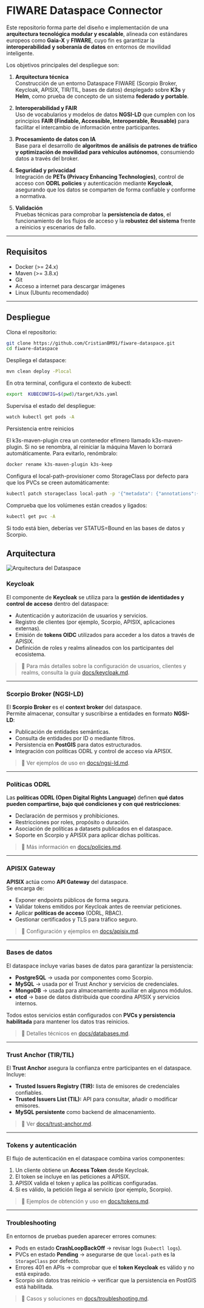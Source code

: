 # FIWARE Dataspace Connector

Este repositorio forma parte del diseño e implementación de una **arquitectura tecnológica modular y escalable**, alineada con estándares europeos como **Gaia-X** y **FIWARE**, cuyo fin es garantizar la **interoperabilidad y soberanía de datos** en entornos de movilidad inteligente.

Los objetivos principales del despliegue son:

1. **Arquitectura técnica**  
   Construcción de un entorno Dataspace FIWARE (Scorpio Broker, Keycloak, APISIX, TIR/TIL, bases de datos) desplegado sobre **K3s** y **Helm**, como prueba de concepto de un sistema **federado y portable**.

2. **Interoperabilidad y FAIR**  
   Uso de vocabularios y modelos de datos **NGSI-LD** que cumplen con los principios **FAIR (Findable, Accessible, Interoperable, Reusable)** para facilitar el intercambio de información entre participantes.

3. **Procesamiento de datos con IA**  
   Base para el desarrollo de **algoritmos de análisis de patrones de tráfico y optimización de movilidad para vehículos autónomos**, consumiendo datos a través del broker.

4. **Seguridad y privacidad**  
   Integración de **PETs (Privacy Enhancing Technologies)**, control de acceso con **ODRL policies** y autenticación mediante **Keycloak**, asegurando que los datos se comparten de forma confiable y conforme a normativa.

5. **Validación**  
   Pruebas técnicas para comprobar la **persistencia de datos**, el funcionamiento de los flujos de acceso y la **robustez del sistema** frente a reinicios y escenarios de fallo.


---

## Requisitos

- Docker (>= 24.x)
- Maven (>= 3.8.x)
- Git
- Acceso a internet para descargar imágenes
- Linux (Ubuntu recomendado)

---

## Despliegue

Clona el repositorio:

```bash
git clone https://github.com/CristianBM91/fiware-dataspace.git
cd fiware-dataspace
```

Despliega el dataspace:

```bash
mvn clean deploy -Plocal
```

En otra terminal, configura el contexto de kubectl:

```bash
export  KUBECONFIG=$(pwd)/target/k3s.yaml
```

Supervisa el estado del despliegue:
```bash
watch kubectl get pods -A
```

Persistencia entre reinicios

El k3s-maven-plugin crea un contenedor efímero llamado k3s-maven-plugin.
Si no se renombra, al reiniciar la máquina Maven lo borrará automáticamente.
Para evitarlo, renómbralo:
```bash
docker rename k3s-maven-plugin k3s-keep
```

Configura el local-path-provisioner como StorageClass por defecto para que los PVCs se creen automáticamente:
```bash
kubectl patch storageclass local-path -p '{"metadata": {"annotations":{"storageclass.kubernetes.io/is-default-class":"true"}}}'
```

Comprueba que los volúmenes están creados y ligados:
```bash
kubectl get pvc -A
```

Si todo está bien, deberías ver STATUS=Bound en las bases de datos y Scorpio.

## Arquitectura

![Arquitectura del Dataspace](doc/img/flows/Connector_Components.png)

### Keycloak
El componente de **Keycloak** se utiliza para la **gestión de identidades y control de acceso** dentro del dataspace:

- Autenticación y autorización de usuarios y servicios.
- Registro de clientes (por ejemplo, Scorpio, APISIX, aplicaciones externas).
- Emisión de **tokens OIDC** utilizados para acceder a los datos a través de APISIX.
- Definición de roles y realms alineados con los participantes del ecosistema.

> 📄 Para más detalles sobre la configuración de usuarios, clientes y realms, consulta la guía [docs/keycloak.md](docs/keycloak.md).

---

### Scorpio Broker (NGSI-LD)
El **Scorpio Broker** es el **context broker** del dataspace.  
Permite almacenar, consultar y suscribirse a entidades en formato **NGSI-LD**:

- Publicación de entidades semánticas.
- Consulta de entidades por ID o mediante filtros.
- Persistencia en **PostGIS** para datos estructurados.
- Integración con políticas ODRL y control de acceso vía APISIX.

> 📄 Ver ejemplos de uso en [docs/ngsi-ld.md](docs/ngsi-ld.md).

---

### Políticas ODRL
Las **políticas ODRL (Open Digital Rights Language)** definen **qué datos pueden compartirse, bajo qué condiciones y con qué restricciones**:

- Declaración de permisos y prohibiciones.
- Restricciones por roles, propósito o duración.
- Asociación de políticas a datasets publicados en el dataspace.
- Soporte en Scorpio y APISIX para aplicar dichas políticas.

> 📄 Más información en [docs/policies.md](docs/policies.md).

---

### APISIX Gateway
**APISIX** actúa como **API Gateway** del dataspace.  
Se encarga de:

- Exponer endpoints públicos de forma segura.  
- Validar tokens emitidos por Keycloak antes de reenviar peticiones.  
- Aplicar **políticas de acceso** (ODRL, RBAC).  
- Gestionar certificados y TLS para tráfico seguro.  

> 📄 Configuración y ejemplos en [docs/apisix.md](docs/apisix.md).

---

### Bases de datos
El dataspace incluye varias bases de datos para garantizar la persistencia:

- **PostgreSQL** → usada por componentes como Scorpio.  
- **MySQL** → usada por el Trust Anchor y servicios de credenciales.  
- **MongoDB** → usada para almacenamiento auxiliar en algunos módulos.  
- **etcd** → base de datos distribuida que coordina APISIX y servicios internos.  

Todos estos servicios están configurados con **PVCs y persistencia habilitada** para mantener los datos tras reinicios.

> 📄 Detalles técnicos en [docs/databases.md](docs/databases.md).

---

### Trust Anchor (TIR/TIL)
El **Trust Anchor** asegura la confianza entre participantes en el dataspace.  
Incluye:

- **Trusted Issuers Registry (TIR):** lista de emisores de credenciales confiables.  
- **Trusted Issuers List (TIL):** API para consultar, añadir o modificar emisores.  
- **MySQL persistente** como backend de almacenamiento.  

> 📄 Ver [docs/trust-anchor.md](docs/trust-anchor.md).

---

### Tokens y autenticación
El flujo de autenticación en el dataspace combina varios componentes:

1. Un cliente obtiene un **Access Token** desde Keycloak.  
2. El token se incluye en las peticiones a APISIX.  
3. APISIX valida el token y aplica las políticas configuradas.  
4. Si es válido, la petición llega al servicio (por ejemplo, Scorpio).  

> 📄 Ejemplos de obtención y uso en [docs/tokens.md](docs/tokens.md).

---

### Troubleshooting
En entornos de pruebas pueden aparecer errores comunes:

- Pods en estado **CrashLoopBackOff** → revisar logs (`kubectl logs`).  
- PVCs en estado **Pending** → asegurarse de que `local-path` es la `StorageClass` por defecto.  
- Errores 401 en APIs → comprobar que el **token Keycloak** es válido y no está expirado.  
- Scorpio sin datos tras reinicio → verificar que la persistencia en PostGIS está habilitada.  

> 📄 Casos y soluciones en [docs/troubleshooting.md](docs/troubleshooting.md).


